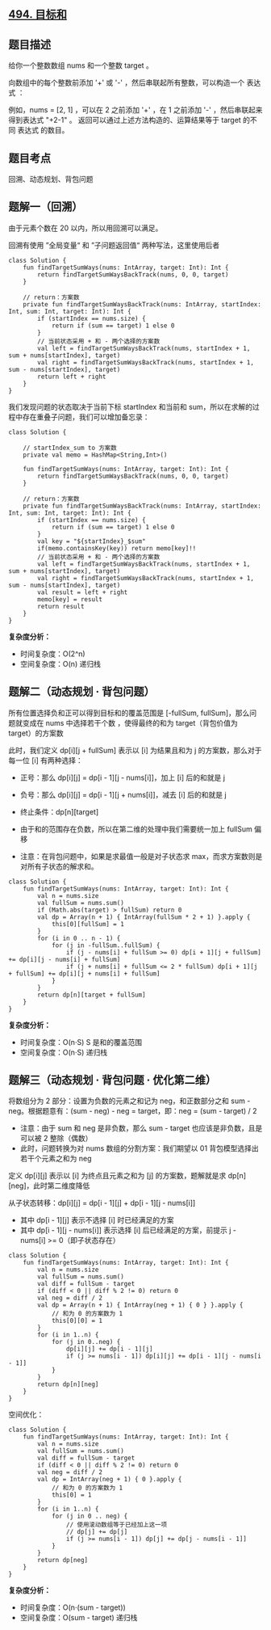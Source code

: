 ## [494. 目标和](https://leetcode.cn/problems/target-sum/description/)

## 题目描述

给你一个整数数组 nums 和一个整数 target 。

向数组中的每个整数前添加 '+' 或 '-' ，然后串联起所有整数，可以构造一个 表达式 ：

例如，nums = [2, 1] ，可以在 2 之前添加 '+' ，在 1 之前添加 '-' ，然后串联起来得到表达式 "+2-1" 。
返回可以通过上述方法构造的、运算结果等于 target 的不同 表达式 的数目。

## 题目考点

回溯、动态规划、背包问题

## 题解一（回溯）

由于元素个数在 20 以内，所以用回溯可以满足。
 
回溯有使用 ”全局变量“ 和 ”子问题返回值“ 两种写法，这里使用后者

```
class Solution {
    fun findTargetSumWays(nums: IntArray, target: Int): Int {
        return findTargetSumWaysBackTrack(nums, 0, 0, target)
    }

    // return：方案数
    private fun findTargetSumWaysBackTrack(nums: IntArray, startIndex: Int, sum: Int, target: Int): Int {
        if (startIndex == nums.size) {
            return if (sum == target) 1 else 0
        }
        // 当前状态采用 + 和 - 两个选择的方案数
        val left = findTargetSumWaysBackTrack(nums, startIndex + 1, sum + nums[startIndex], target)
        val right = findTargetSumWaysBackTrack(nums, startIndex + 1, sum - nums[startIndex], target)
        return left + right
    }
}
```

我们发现问题的状态取决于当前下标 startIndex 和当前和 sum，所以在求解的过程中存在重叠子问题，我们可以增加备忘录：

```
class Solution {

    // startIndex_sum to 方案数
    private val memo = HashMap<String,Int>()

    fun findTargetSumWays(nums: IntArray, target: Int): Int {
        return findTargetSumWaysBackTrack(nums, 0, 0, target)
    }

    // return：方案数
    private fun findTargetSumWaysBackTrack(nums: IntArray, startIndex: Int, sum: Int, target: Int): Int {
        if (startIndex == nums.size) {
            return if (sum == target) 1 else 0
        }
        val key = "${startIndex}_$sum"
        if(memo.containsKey(key)) return memo[key]!!
        // 当前状态采用 + 和 - 两个选择的方案数
        val left = findTargetSumWaysBackTrack(nums, startIndex + 1, sum + nums[startIndex], target)
        val right = findTargetSumWaysBackTrack(nums, startIndex + 1, sum - nums[startIndex], target)
        val result = left + right
        memo[key] = result
        return result
    }
}
```

**复杂度分析：**

- 时间复杂度：O(2^n)
- 空间复杂度：O(n) 递归栈 

## 题解二（动态规划 · 背包问题）

所有位置选择负和正可以得到目标和的覆盖范围是 [-fullSum, fullSum]，那么问题就变成在 nums 中选择若干个数
，使得最终的和为 target（背包价值为 target）的方案数

此时，我们定义 dp[i][j + fullSum] 表示以 [i] 为结果且和为 j 的方案数，那么对于每一位 [i] 有两种选择：

- 正号：那么 dp[i][j] = dp[i - 1][j - nums[i]]，加上 [i] 后的和就是 j
- 负号：那么 dp[i][j] = dp[i - 1][j + nums[i]]，减去 [i] 后的和就是 j

- 终止条件：dp[n][target]
- 由于和的范围存在负数，所以在第二维的处理中我们需要统一加上 fullSum 偏移

- 注意：在背包问题中，如果是求最值一般是对子状态求 max，而求方案数则是对所有子状态的解求和。

```
class Solution {
    fun findTargetSumWays(nums: IntArray, target: Int): Int {
        val n = nums.size
        val fullSum = nums.sum()
        if (Math.abs(target) > fullSum) return 0
        val dp = Array(n + 1) { IntArray(fullSum * 2 + 1) }.apply {
            this[0][fullSum] = 1
        }
        for (i in 0 .. n - 1) {
            for (j in -fullSum..fullSum) {
                if (j - nums[i] + fullSum >= 0) dp[i + 1][j + fullSum] += dp[i][j - nums[i] + fullSum]
                if (j + nums[i] + fullSum <= 2 * fullSum) dp[i + 1][j + fullSum] += dp[i][j + nums[i] + fullSum]
            }
        }
        return dp[n][target + fullSum]
    }
}
```

**复杂度分析：**

- 时间复杂度：O(n·S) S 是和的覆盖范围
- 空间复杂度：O(n·S) 递归栈 

## 题解三（动态规划 · 背包问题 · 优化第二维）

将数组分为 2 部分：设置为负数的元素之和记为 neg，和正数部分之和 sum - neg。根据题意有：(sum - neg) - neg = target，即：neg = (sum - target) / 2

- 注意：由于 sum 和 neg 是非负数，那么 sum - target 也应该是非负数，且是可以被 2 整除（偶数）
- 此时，问题转换为对 nums 数组的分割方案：我们期望以 01 背包模型选择出若干个元素之和为 neg

定义 dp[i][j] 表示以 [i] 为终点且元素之和为 [j] 的方案数，题解就是求 dp[n][neg]，此时第二维度降低

从子状态转移：dp[i][j] = dp[i - 1][j] + dp[i - 1][j - nums[i]]

- 其中 dp[i - 1][j] 表示不选择 [i] 时已经满足的方案
- 其中 dp[i - 1][j - nums[i]] 表示选择 [i] 后已经满足的方案，前提示 j - nums[i] >= 0（即子状态存在）

```
class Solution {
    fun findTargetSumWays(nums: IntArray, target: Int): Int {
        val n = nums.size
        val fullSum = nums.sum()
        val diff = fullSum - target
        if (diff < 0 || diff % 2 != 0) return 0
        val neg = diff / 2
        val dp = Array(n + 1) { IntArray(neg + 1) { 0 } }.apply {
            // 和为 0 的方案数为 1
            this[0][0] = 1
        }
        for (i in 1..n) {
            for (j in 0..neg) {
                dp[i][j] += dp[i - 1][j]
                if (j >= nums[i - 1]) dp[i][j] += dp[i - 1][j - nums[i - 1]]
            }
        }
        return dp[n][neg]
    }
}
```

空间优化：

```
class Solution {
    fun findTargetSumWays(nums: IntArray, target: Int): Int {
        val n = nums.size
        val fullSum = nums.sum()
        val diff = fullSum - target
        if (diff < 0 || diff % 2 != 0) return 0
        val neg = diff / 2
        val dp = IntArray(neg + 1) { 0 }.apply {
            // 和为 0 的方案数为 1
            this[0] = 1
        }
        for (i in 1..n) {
            for (j in 0 .. neg) {
                // 使用滚动数组等于已经加上这一项
                // dp[j] += dp[j]
                if (j >= nums[i - 1]) dp[j] += dp[j - nums[i - 1]]
            }
        }
        return dp[neg]
    }
}
```

**复杂度分析：**

- 时间复杂度：O(n·(sum - target))
- 空间复杂度：O(sum - target) 递归栈 

